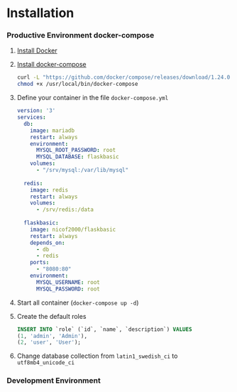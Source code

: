 # Installation

### Productive Environment docker-compose

1. [Install Docker](https://docs.docker.com/install/)

2. [Install docker-compose](https://docs.docker.com/compose/install/)
    ```bash
    curl -L "https://github.com/docker/compose/releases/download/1.24.0/docker-compose-$(uname -s)-$(uname -m)" -o /usr/local/bin/docker-compose
    chmod +x /usr/local/bin/docker-compose
    ```

3. Define your container in the file `docker-compose.yml`
    ```yml
    version: '3'
    services:
      db:
        image: mariadb
        restart: always
        environment:
          MYSQL_ROOT_PASSWORD: root
          MYSQL_DATABASE: flaskbasic
        volumes:
          - "/srv/mysql:/var/lib/mysql"
          
      redis:
        image: redis
        restart: always
        volumes:
          - /srv/redis:/data
          
      flaskbasic:
        image: nicof2000/flaskbasic
        restart: always
        depends_on:
          - db
          - redis
        ports:
          - "8080:80"
        environment:
          MYSQL_USERNAME: root
          MYSQL_PASSWORD: root
    ```
   
4. Start all container (`docker-compose up -d`)

5. Create the default roles
    ```sql
    INSERT INTO `role` (`id`, `name`, `description`) VALUES
    (1, 'admin', 'Admin'),
    (2, 'user', 'User');
    ```

6. Change database collection from `latin1_swedish_ci` to `utf8mb4_unicode_ci`

### Development Environment